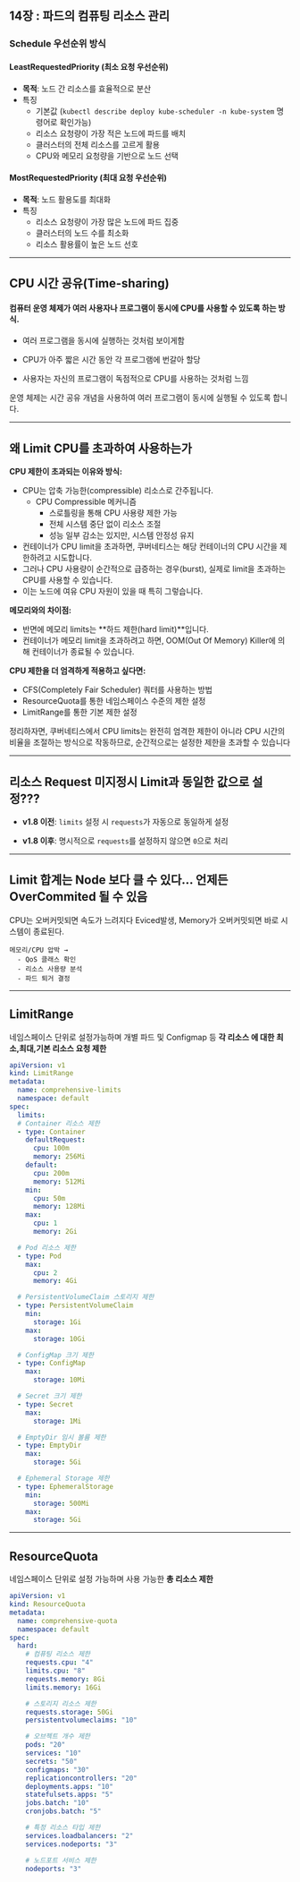 ## 14장 : 파드의 컴퓨팅 리소스 관리



### Schedule 우선순위 방식

#### LeastRequestedPriority (최소 요청 우선순위)

- **목적**: 노드 간 리소스를 효율적으로 분산
- 특징
  - 기본값 (`kubectl describe deploy kube-scheduler -n kube-system` 명령어로 확인가능)
  - 리소스 요청량이 가장 적은 노드에 파드를 배치
  - 클러스터의 전체 리소스를 고르게 활용
  - CPU와 메모리 요청량을 기반으로 노드 선택

#### MostRequestedPriority (최대 요청 우선순위)

- **목적**: 노드 활용도를 최대화
- 특징
  - 리소스 요청량이 가장 많은 노드에 파드 집중
  - 클러스터의 노드 수를 최소화
  - 리소스 활용률이 높은 노드 선호



---



## CPU 시간 공유(Time-sharing)

####  컴퓨터 운영 체제가 여러 사용자나 프로그램이 동시에 CPU를 사용할 수 있도록 하는 방식.

* 여러 프로그램을 동시에 실행하는 것처럼 보이게함

* CPU가 아주 짧은 시간 동안 각 프로그램에 번갈아 할당

* 사용자는 자신의 프로그램이 독점적으로 CPU를 사용하는 것처럼 느낌

운영 체제는 시간 공유 개념을 사용하여 여러 프로그램이 동시에 실행될 수 있도록 합니다.





---



## 왜 Limit CPU를 초과하여 사용하는가 

**CPU 제한이 초과되는 이유와 방식:**

- CPU는 압축 가능한(compressible) 리소스로 간주됩니다.
  - CPU Compressible 메커니즘
    - 스로틀링을 통해 CPU 사용량 제한 가능
    - 전체 시스템 중단 없이 리소스 조절
    - 성능 일부 감소는 있지만, 시스템 안정성 유지
- 컨테이너가 CPU limit을 초과하면, 쿠버네티스는 해당 컨테이너의 CPU 시간을 제한하려고 시도합니다.
- 그러나 CPU 사용량이 순간적으로 급증하는 경우(burst), 실제로 limit을 초과하는 CPU를 사용할 수 있습니다.
- 이는 노드에 여유 CPU 자원이 있을 때 특히 그렇습니다.

**메모리와의 차이점:**

- 반면에 메모리 limits는 **하드 제한(hard limit)**입니다.
- 컨테이너가 메모리 limit을 초과하려고 하면, OOM(Out Of Memory) Killer에 의해 컨테이너가 종료될 수 있습니다.

**CPU 제한을 더 엄격하게 적용하고 싶다면:**

* CFS(Completely Fair Scheduler) 쿼터를 사용하는 방법
* ResourceQuota를 통한 네임스페이스 수준의 제한 설정
* LimitRange를 통한 기본 제한 설정

정리하자면, 쿠버네티스에서 CPU limits는 완전히 엄격한 제한이 아니라 CPU 시간의 비율을 조절하는 방식으로 작동하므로, 순간적으로는 설정한 제한을 초과할 수 있습니다



---



## 리소스 Request 미지정시 Limit과 동일한 값으로 설정???

* **v1.8 이전**: `limits` 설정 시 `requests`가 자동으로 동일하게 설정

* **v1.8 이후**: 명시적으로 `requests`를 설정하지 않으면 `0`으로 처리



---



## Limit 합계는 Node 보다 클 수 있다... 언제든 OverCommited 될 수 있음

CPU는 오버커밋되면 속도가 느려지다 Eviced발생, Memory가 오버커밋되면 바로 시스템이 종료된다.

```
메모리/CPU 압박 → 
  - QoS 클래스 확인
  - 리소스 사용량 분석
  - 파드 퇴거 결정
```





---



## LimitRange

네임스페이스 단위로 설정가능하며 개별 파드 및 Configmap 등 **각 리소스 에 대한 최소,최대,기본 리소스 요청 제한**

```yaml
apiVersion: v1
kind: LimitRange
metadata:
  name: comprehensive-limits
  namespace: default
spec:
  limits:
  # Container 리소스 제한
  - type: Container
    defaultRequest:
      cpu: 100m
      memory: 256Mi
    default:
      cpu: 200m
      memory: 512Mi
    min:
      cpu: 50m
      memory: 128Mi
    max:
      cpu: 1
      memory: 2Gi

  # Pod 리소스 제한
  - type: Pod
    max:
      cpu: 2
      memory: 4Gi

  # PersistentVolumeClaim 스토리지 제한
  - type: PersistentVolumeClaim
    min:
      storage: 1Gi
    max:
      storage: 10Gi

  # ConfigMap 크기 제한
  - type: ConfigMap
    max:
      storage: 10Mi

  # Secret 크기 제한
  - type: Secret
    max:
      storage: 1Mi

  # EmptyDir 임시 볼륨 제한
  - type: EmptyDir
    max:
      storage: 5Gi

  # Ephemeral Storage 제한
  - type: EphemeralStorage
    min:
      storage: 500Mi
    max:
      storage: 5Gi
```



---



## ResourceQuota

네임스페이스 단위로 설정 가능하며 사용 가능한 **총 리소스 제한** 

```yaml
apiVersion: v1
kind: ResourceQuota
metadata:
  name: comprehensive-quota
  namespace: default
spec:
  hard:
    # 컴퓨팅 리소스 제한
    requests.cpu: "4"
    limits.cpu: "8"
    requests.memory: 8Gi
    limits.memory: 16Gi

    # 스토리지 리소스 제한
    requests.storage: 50Gi
    persistentvolumeclaims: "10"

    # 오브젝트 개수 제한
    pods: "20"
    services: "10"
    secrets: "50"
    configmaps: "30"
    replicationcontrollers: "20"
    deployments.apps: "10"
    statefulsets.apps: "5"
    jobs.batch: "10"
    cronjobs.batch: "5"

    # 특정 리소스 타입 제한
    services.loadbalancers: "2"
    services.nodeports: "3"

    # 노드포트 서비스 제한
    nodeports: "3"
```


